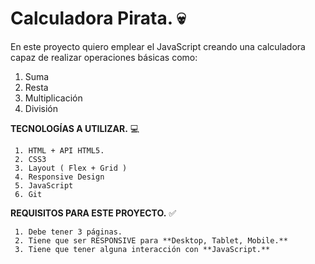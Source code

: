 # Calculadora Pirata. 💀
    	
 En este proyecto quiero emplear el JavaScript creando una calculadora capaz de realizar operaciones básicas como:
						
 1. Suma
 2. Resta
 3. Multiplicación
 4. División

**TECNOLOGÍAS A UTILIZAR.**  💻

	 1. HTML + API HTML5.
	 2. CSS3
	 3. Layout ( Flex + Grid )
	 4. Responsive Design
	 5. JavaScript
	 6. Git

**REQUISITOS PARA ESTE PROYECTO.**  ✅ 

		

	 1. Debe tener 3 páginas. 
	 2. Tiene que ser RESPONSIVE para **Desktop, Tablet, Mobile.** 
	 3. Tiene que tener alguna interacción con **JavaScript.**

